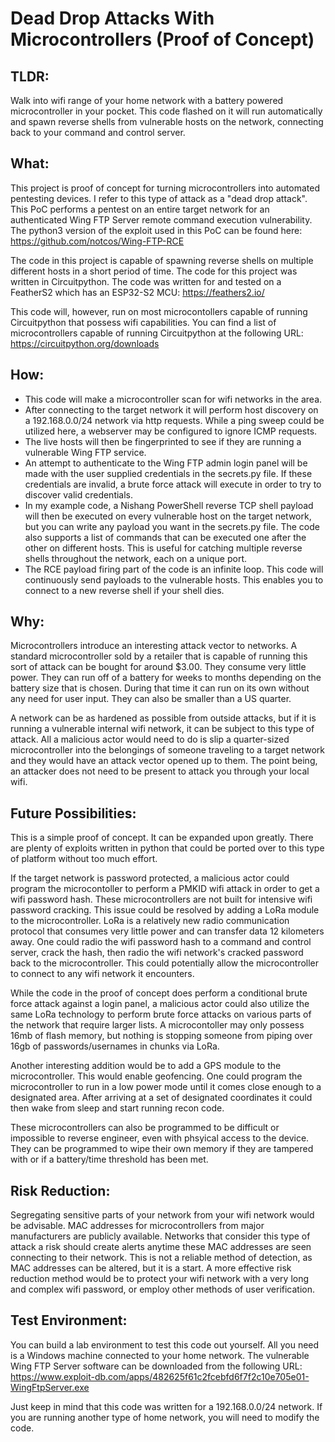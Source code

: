 # Dead Drop Attacks With Microcontrollers (Proof of Concept)

## TLDR:
Walk into wifi range of your home network with a battery powered microcontroller in your pocket. This code flashed on it will run automatically and spawn reverse shells from vulnerable hosts on the network, connecting back to your command and control server.

## What:
This project is proof of concept for turning microcontrollers into automated pentesting devices.
I refer to this type of attack as a "dead drop attack".
This PoC performs a pentest on an entire target network for an authenticated Wing FTP Server remote command execution vulnerability. The python3 version of the exploit used in this PoC can be found here:
https://github.com/notcos/Wing-FTP-RCE

The code in this project is capable of spawning reverse shells on multiple different hosts in a short period of time.
The code for this project was written in Circuitpython.
The code was written for and tested on a FeatherS2 which has an ESP32-S2 MCU:
https://feathers2.io/

This code will, however, run on most microcontollers capable of running Circuitpython that possess wifi capabilities.
You can find a list of microcontrollers capable of running Circuitpython at the following URL:
https://circuitpython.org/downloads

## How:
* This code will make a microcontroller scan for wifi networks in the area.
* After connecting to the target network it will perform host discovery on a 192.168.0.0/24 network via http requests. While a ping sweep could be utilized here, a webserver may be configured to ignore ICMP requests.
* The live hosts will then be fingerprinted to see if they are running a vulnerable Wing FTP service.
* An attempt to authenticate to the Wing FTP admin login panel will be made with the user supplied credentials in the secrets.py file. If these credentials are invalid, a brute force attack will execute in order to try to discover valid credentials.
* In my example code, a Nishang PowerShell reverse TCP shell payload will then be executed on every vulnerable host on the target network, but you can write any payload you want in the secrets.py file. The code also supports a list of commands that can be executed one after the other on different hosts. This is useful for catching multiple reverse shells throughout the network, each on a unique port.
* The RCE payload firing part of the code is an infinite loop. This code will continuously send payloads to the vulnerable hosts. This enables you to connect to a new reverse shell if your shell dies.

## Why:
Microcontrollers introduce an interesting attack vector to networks. A standard microcontroller sold by a retailer that is capable of running this sort of attack can be bought for around $3.00. They consume very little power. They can run off of a battery for weeks to months depending on the battery size that is chosen. During that time it can run on its own without any need for user input. They can also be smaller than a US quarter.

A network can be as hardened as possible from outside attacks, but if it is running a vulnerable internal wifi network, it can be subject to this type of attack. All a malicious actor would need to do is slip a quarter-sized microcontroller into the belongings of someone traveling to a target network and they would have an attack vector opened up to them. The point being, an attacker does not need to be present to attack you through your local wifi.

## Future Possibilities:
This is a simple proof of concept. It can be expanded upon greatly. There are plenty of exploits written in python that could be ported over to this type of platform without too much effort.

If the target network is password protected, a malicious actor could program the microcontoller to perform a PMKID wifi attack in order to get a wifi password hash. These microcontrollers are not built for intensive wifi password cracking. This issue could be resolved by adding a LoRa module to the microcontroller. LoRa is a relatively new radio communication protocol that consumes very little power and can transfer data 12 kilometers away. One could radio the wifi password hash to a command and control server, crack the hash, then radio the wifi network's cracked password back to the microcontroller. This could potentially allow the microcontroller to connect to any wifi network it encounters.

While the code in the proof of concept does perform a conditional brute force attack against a login panel, a malicious actor could also utilize the same LoRa technology to perform brute force attacks on various parts of the network that require larger lists. A microcontoller may only possess 16mb of flash memory, but nothing is stopping someone from piping over 16gb of passwords/usernames in chunks via LoRa.

Another interesting addition would be to add a GPS module to the microcontroller. This would enable geofencing. One could program the microcontroller to run in a low power mode until it comes close enough to a designated area. After arriving at a set of designated coordinates it could then wake from sleep and start running recon code.

These microcontrollers can also be programmed to be difficult or impossible to reverse engineer, even with phsyical access to the device. They can be programmed to wipe their own memory if they are tampered with or if a battery/time threshold has been met.

## Risk Reduction:
Segregating sensitive parts of your network from your wifi network would be advisable. MAC addresses for microcontrollers from major manufacturers are publicly available. Networks that consider this type of attack a risk should create alerts anytime these MAC addresses are seen connecting to their network. This is not a reliable method of detection, as MAC addresses can be altered, but it is a start. A more effective risk reduction method would be to protect your wifi network with a very long and complex wifi password, or employ other methods of user verification.

## Test Environment:
You can build a lab environment to test this code out yourself. All you need is a Windows machine connected to your home network. The vulnerable Wing FTP Server software can be downloaded from the following URL:
https://www.exploit-db.com/apps/482625f61c2fcebfd6f7f2c10e705e01-WingFtpServer.exe

Just keep in mind that this code was written for a 192.168.0.0/24 network. If you are running another type of home network, you will need to modify the code.
